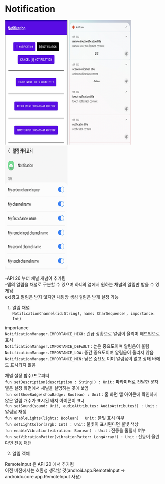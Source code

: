 # Notification

<img src="https://github.com/HYUNJUNEPARK/ImageRepository/blob/master/androidProgramming/notification1.png" width="200" height="400"/>
<img src="https://github.com/HYUNJUNEPARK/ImageRepository/blob/master/androidProgramming/notification2.png" width="200" height="400"/>
<img src="https://github.com/HYUNJUNEPARK/ImageRepository/blob/master/androidProgramming/notification3.png" width="200" height="400"/>

-API 26 부터 채널 개념이 추가됨</br>
-앱의 알림을 채널로 구분할 수 있으며 하나의 앱에서 원하는 채널의 알림만 받을 수 있게됨</br>
ex)광고 알림은 받지 않지만 채팅방 생성 알림은 받게 설정 가능</br>

1. 알림 채널</br>
`NotificationChannel(id:String!, name: CharSequence!, importance: Int)`</br>

importance</br>
`NotificationManager.IMPORTANCE_HIGH` : 긴급 상황으로 알림이 울리며 헤드업으로 표시</br>
`NotificationManager.IMPORTANCE_DEFAULT` : 높은 중요도이며 알림음이 울림</br>
`NotificationManager.IMPORTANCE_LOW` : 중간 중요도이며 알림음이 울리지 않음</br>
`NotificationManager.IMPORTANCE_MIN` : 낮은 중요도 이며 알림음이 없고 상태 바에도 표시되지 않음</br>

채널 설정 함수/프로퍼티</br>
`fun setDescription(description : String!) : Unit` : 파라미터로 전달한 문자열은 설정 화면에서 채널을 설명하는 곳에 보임</br>
`fun setShowBadge(showBadge: Boolean) : Unit` : 홈 화면 앱 아이콘에 확인하지 않은 알림 개수가 표시된 배지 아이콘이 표시</br>
`fun setSound(sound: Uri!, audioAttributes: AudioAttributes!) : Unit` : 알림음 재생</br>
`fun enableLights(lights: Boolean) : Unit` : 불빛 표시 여부</br>
`fun setLightColor(argb: Int) : Unit` : 불빛이 표시된다면 불빛 색상</br>
`fun enableVibration(vibration: Boolean) : Unit` : 진동을 울릴지 여부</br>
`fun setVibrationPatter(vibrationPatter: LongArray!) : Unit` : 진동이 울린다면 진동 패턴</br>

2. 알림 객체</br>

RemoteInput 은 API 20 에서 추가됨</br>
이전 버전에서는 호환성 생각할 것(android.app.RemoteInput -> androidx.core.app.RemoteInput 사용)</br>










